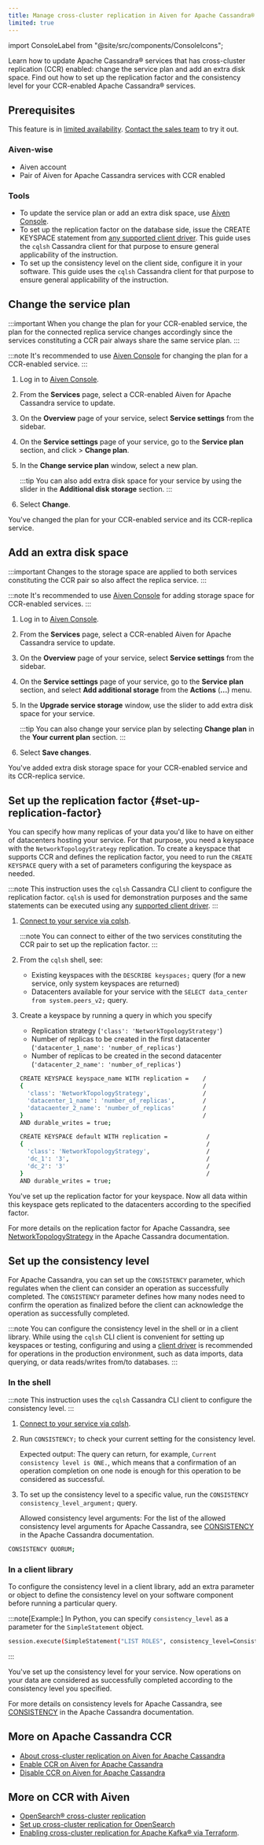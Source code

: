 ```yaml
---
title: Manage cross-cluster replication in Aiven for Apache Cassandra®
limited: true
---
```


import ConsoleLabel from "@site/src/components/ConsoleIcons";

Learn how to update Apache Cassandra® services that has cross-cluster replication (CCR) enabled: change the service plan and add an extra disk space. Find out how to set up the replication factor and the consistency level for your CCR-enabled Apache Cassandra® services.

## Prerequisites

This feature is in [limited availability](/docs/platform/concepts/beta_services).
[Contact the sales team](mailto:sales@aiven.io) to try it out.

### Aiven-wise

-   Aiven account
-   Pair of Aiven for Apache Cassandra services with CCR enabled

### Tools
<!-- vale off -->
-   To update the service plan or add an extra disk space, use [Aiven
    Console](https://console.aiven.io/).
-   To set up the replication factor on the database side, issue the
    CREATE KEYSPACE statement from [any supported client
    driver](https://cassandra.apache.org/doc/latest/cassandra/getting_started/drivers.html).
    This guide uses the `cqlsh` Cassandra client for that purpose to
    ensure general applicability of the instruction.
-   To set up the consistency level on the client side, configure it in
    your software. This guide uses the `cqlsh` Cassandra client for that
    purpose to ensure general applicability of the instruction.
<!-- vale on -->

## Change the service plan

:::important
When you change the plan for your CCR-enabled service, the plan for the
connected replica service changes accordingly since the services
constituting a CCR pair always share the same service plan.
:::

:::note
It's recommended to use [Aiven Console](https://console.aiven.io/) for
changing the plan for a CCR-enabled service.
:::

1. Log in to [Aiven Console](https://console.aiven.io/).

1. From the **Services** page, select a CCR-enabled Aiven for Apache
    Cassandra service to update.

1. On the **Overview** page of your service, select **Service
    settings** from the sidebar.

1. On the **Service settings** page of your service, go to the
    **Service plan** section, and click <ConsoleLabel name="actions"/> > **Change plan**.

1. In the **Change service plan** window, select a new plan.

    :::tip
    You can also add extra disk space for your service by using the
    slider in the **Additional disk storage** section.
    :::

1. Select **Change**.

You've changed the plan for your CCR-enabled service and its
CCR-replica service.

## Add an extra disk space

:::important
Changes to the storage space are applied to both services constituting
the CCR pair so also affect the replica service.
:::

:::note
It's recommended to use [Aiven Console](https://console.aiven.io/) for
adding storage space for CCR-enabled services.
:::

1. Log in to [Aiven Console](https://console.aiven.io/).

1. From the **Services** page, select a CCR-enabled Aiven for Apache
    Cassandra service to update.

1. On the **Overview** page of your service, select **Service
    settings** from the sidebar.

1. On the **Service settings** page of your service, go to the
    **Service plan** section, and select **Add additional storage** from
    the **Actions** (**...**) menu.

1. In the **Upgrade service storage** window, use the slider to add
    extra disk space for your service.

    :::tip
    You can also change your service plan by selecting **Change plan**
    in the **Your current plan** section.
    :::

1. Select **Save changes**.

You've added extra disk storage space for your CCR-enabled service and
its CCR-replica service.

## Set up the replication factor {#set-up-replication-factor}

You can specify how many replicas of your data you'd like to have on
either of datacenters hosting your service. For that purpose, you need a
keyspace with the `NetworkTopologyStrategy` replication. To create a
keyspace that supports CCR and defines the replication factor, you need
to run the `CREATE KEYSPACE` query with a set of parameters configuring
the keyspace as needed.

:::note
This instruction uses the `cqlsh` Cassandra CLI client to configure the
replication factor. `cqlsh` is used for demonstration purposes and the
same statements can be executed using any [supported client
driver](https://cassandra.apache.org/doc/latest/cassandra/getting_started/drivers.html).
:::

1. [Connect to your service via cqlsh](/docs/products/cassandra/howto/connect-cqlsh-cli).

   :::note
   You can connect to either of the two services constituting the CCR
   pair to set up the replication factor.
   :::

1. From the `cqlsh` shell, see:

   - Existing keyspaces with the `DESCRIBE keyspaces;` query (for a
     new service, only system keyspaces are returned)
   - Datacenters available for your service with the
     `SELECT data_center from system.peers_v2;` query.

1. Create a keyspace by running a query in which you specify

   - Replication strategy (`'class': 'NetworkTopologyStrategy'`)
   - Number of replicas to be created in the first datacenter
     (`'datacenter_1_name': 'number_of_replicas'`)
   - Number of replicas to be created in the second datacenter
     (`'datacenter_2_name': 'number_of_replicas'`)

   ```bash
   CREATE KEYSPACE keyspace_name WITH replication =    /
   {                                                   /
     'class': 'NetworkTopologyStrategy',               /
     'datacenter_1_name': 'number_of_replicas',        /
     'datacaenter_2_name': 'number_of_replicas'        /
   }                                                   /
   AND durable_writes = true;
   ```

   ```bash title="Example"
   CREATE KEYSPACE default WITH replication =           /
   {                                                    /
     'class': 'NetworkTopologyStrategy',                /
     'dc_1': '3',                                       /
     'dc_2': '3'                                        /
   }                                                    /
   AND durable_writes = true;
   ```

You've set up the replication factor for your keyspace. Now all data
within this keyspace gets replicated to the datacenters according to the
specified factor.

For more details on the replication factor for Apache Cassandra, see
[NetworkTopologyStrategy](https://cassandra.apache.org/doc/4.1/cassandra/cql/ddl.html#networktopologystrategy)
in the Apache Cassandra documentation.

## Set up the consistency level

For Apache Cassandra, you can set up the `CONSISTENCY` parameter, which
regulates when the client can consider an operation as successfully
completed. The `CONSISTENCY` parameter defines how many nodes need to
confirm the operation as finalized before the client can acknowledge the
operation as successfully completed.

:::note
You can configure the consistency level in the shell or in a client
library. While using the `cqlsh` CLI client is convenient for setting up
keyspaces or testing, configuring and using a [client
driver](https://cassandra.apache.org/doc/latest/cassandra/getting_started/drivers.html)
is recommended for operations in the production environment, such as
data imports, data querying, or data reads/writes from/to databases.
:::

### In the shell

:::note
This instruction uses the `cqlsh` Cassandra CLI client to configure the
consistency level.
:::

1. [Connect to your service via cqlsh](/docs/products/cassandra/howto/connect-cqlsh-cli).

1. Run `CONSISTENCY;` to check your current setting for the consistency
    level.

    Expected output: The query can return, for example,
    `Current consistency level is ONE.`, which means that a confirmation
    of an operation completion on one node is enough for this operation
    to be considered as successful.

1. To set up the consistency level to a specific value, run the
    `CONSISTENCY consistency_level_argument;` query.

    Allowed consistency level arguments: For the list of the allowed
    consistency level arguments for Apache Cassandra, see
    [CONSISTENCY](https://cassandra.apache.org/doc/4.1/cassandra/tools/cqlsh.html#consistency)
    in the Apache Cassandra documentation.

```bash title="Example"
CONSISTENCY QUORUM;
```

### In a client library

To configure the consistency level in a client library, add an extra
parameter or object to define the consistency level on your software
component before running a particular query.

:::note[Example:]
In Python, you can specify `consistency_level` as a parameter for the
`SimpleStatement` object.

```bash
session.execute(SimpleStatement("LIST ROLES", consistency_level=ConsistencyLevel.ALL))
```
:::

You've set up the consistency level for your service. Now operations on
your data are considered as successfully completed according to the
consistency level you specified.

For more details on consistency levels for Apache Cassandra, see
[CONSISTENCY](https://cassandra.apache.org/doc/4.1/cassandra/tools/cqlsh.html#consistency)
in the Apache Cassandra documentation.

## More on Apache Cassandra CCR

-   [About cross-cluster replication on Aiven for Apache Cassandra](/docs/products/cassandra/concepts/cross-cluster-replication)
-   [Enable CCR on Aiven for Apache Cassandra](/docs/products/cassandra/howto/enable-cross-cluster-replication)
-   [Disable CCR on Aiven for Apache Cassandra](/docs/products/cassandra/howto/disable-cross-cluster-replication)

## More on CCR with Aiven

-   [OpenSearch® cross-cluster replication](/docs/products/opensearch/concepts/cross-cluster-replication-opensearch)
-   [Set up cross-cluster replication for OpenSearch](/docs/products/opensearch/howto/setup-cross-cluster-replication-opensearch)
-   [Enabling cross-cluster replication for Apache Kafka® via
    Terraform](https://aiven.io/developer/kafka-mirrormaker-crosscluster).

